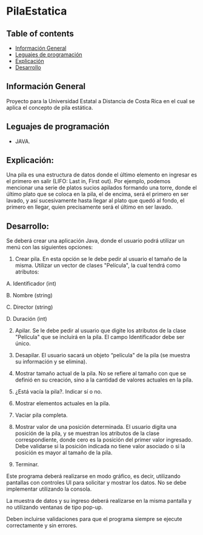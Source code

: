 # PilaEstatica

## Table of contents
* [Información General](#Información-General)
* [Leguajes de programación](#Leguajes-de-programación)
* [Explicación](#Explicación)
* [Desarrollo](#Desarrollo)

## Información General
 Proyecto para la Universidad Estatal a Distancia de Costa Rica en el cual se aplica el concepto de pila estática.
 
## Leguajes de programación
* JAVA.

## Explicación:

Una pila es una estructura de datos donde el último elemento en ingresar es el primero en salir (LIFO: Last in, First out). Por ejemplo, podemos mencionar una serie de platos sucios apilados formando una torre, donde el último plato que se coloca en la pila, el de encima, será el primero en ser lavado, y así sucesivamente hasta llegar al plato que quedó al fondo, el primero en llegar, quien precisamente será el último en ser lavado.

## Desarrollo:

Se deberá crear una aplicación Java, donde el usuario podrá utilizar un menú con las siguientes opciones:

1. Crear pila. En esta opción se le debe pedir al usuario el tamaño de la misma. Utilizar un vector de clases "Película", la cual tendrá como atributos:

A. Identificador (int)

B. Nombre (string)

C. Director (string)

D. Duración (int)

2. Apilar. Se le debe pedir al usuario que digite los atributos de la clase "Película" que se incluirá en la pila. El campo Identificador debe ser único.

3. Desapilar. El usuario sacará un objeto “película" de la pila (se muestra su información y se elimina).

4. Mostrar tamaño actual de la pila. No se refiere al tamaño con que se definió en su creación, sino a la cantidad de valores actuales en la pila.

5. ¿Está vacía la pila?. Indicar sí o no.

6. Mostrar elementos actuales en la pila.

7. Vaciar pila completa.

8. Mostrar valor de una posición determinada. El usuario digita una posición de la pila, y se muestran los atributos de la clase correspondiente, donde cero es la posición del primer valor ingresado. Debe validarse si la posición indicada no tiene valor asociado o si la posición es mayor al tamaño de la pila.

9. Terminar.

Este programa deberá realizarse en modo gráfico, es decir, utilizando pantallas con controles UI para solicitar y mostrar los datos. No se debe implementar utilizando la consola. 

La muestra de datos y su ingreso deberá realizarse en la misma pantalla y no utilizando ventanas de tipo pop-up. 

Deben incluirse validaciones para que el programa siempre se ejecute correctamente y sin errores.
